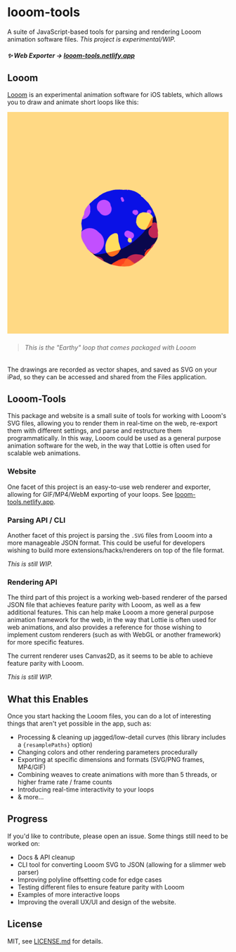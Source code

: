 # looom-tools

A suite of JavaScript-based tools for parsing and rendering Looom animation software files. *This project is experimental/WIP.*

##### :sparkles: Web Exporter → [looom-tools.netlify.app](https://looom-tools.netlify.app/)

## Looom

[Looom](https://iorama.studio/looom) is an experimental animation software for iOS tablets, which allows you to draw and animate short loops like this:

![animation](./docs/animation.gif)

> ###### This is the "Earthy" loop that comes packaged with Looom

The drawings are recorded as vector shapes, and saved as SVG on your iPad, so they can be accessed and shared from the Files application.

## Looom-Tools

This package and website is a small suite of tools for working with Looom's SVG files, allowing you to render them in real-time on the web, re-export them with different settings, and parse and restructure them programmatically. In this way, Looom could be used as a general purpose animation software for the web, in the way that Lottie is often used for scalable web animations.

### Website

One facet of this project is an easy-to-use web renderer and exporter, allowing for GIF/MP4/WebM exporting of your loops. See [looom-tools.netlify.app](https://looom-tools.netlify.app/).

### Parsing API / CLI

Another facet of this project is parsing the `.SVG` files from Looom into a more manageable JSON format. This could be useful for developers wishing to build more extensions/hacks/renderers on top of the file format.

*This is still WIP.*

### Rendering API

The third part of this project is a working web-based renderer of the parsed JSON file that achieves feature parity with Looom, as well as a few additional features. This can help make Looom a more general purpose animation framework for the web, in the way that Lottie is often used for web animations, and also provides a reference for those wishing to implement custom renderers (such as with WebGL or another framework) for more specific features.

The current renderer uses Canvas2D, as it seems to be able to achieve feature parity with Looom.

*This is still WIP.*

## What this Enables

Once you start hacking the Looom files, you can do a lot of interesting things that aren't yet possible in the app, such as:

- Processing & cleaning up jagged/low-detail curves (this library includes a `{resamplePaths}` option)
- Changing colors and other rendering parameters procedurally
- Exporting at specific dimensions and formats (SVG/PNG frames, MP4/GIF)
- Combining weaves to create animations with more than 5 threads, or higher frame rate / frame counts
- Introducing real-time interactivity to your loops
- & more...

## Progress

If you'd like to contribute, please open an issue. Some things still need to be worked on:

- Docs & API cleanup
- CLI tool for converting Looom SVG to JSON (allowing for a slimmer web parser)
- Improving polyline offsetting code for edge cases
- Testing different files to ensure feature parity with Looom
- Examples of more interactive loops
- Improving the overall UX/UI and design of the website.

## License

MIT, see [LICENSE.md](http://github.com/mattdesl/looom-tools/blob/master/LICENSE.md) for details.
